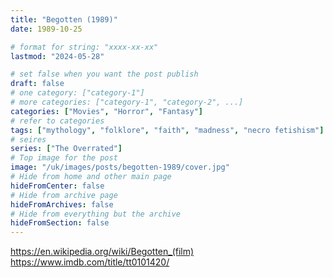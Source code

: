 ```yaml
---
title: "Begotten (1989)"
date: 1989-10-25

# format for string: "xxxx-xx-xx"
lastmod: "2024-05-28"

# set false when you want the post publish
draft: false
# one category: ["category-1"]
# more categories: ["category-1", "category-2", ...]
categories: ["Movies", "Horror", "Fantasy"]
# refer to categories
tags: ["mythology", "folklore", "faith", "madness", "necro fetishism"]
# seires
series: ["The Overrated"]
# Top image for the post
image: "/uk/images/posts/begotten-1989/cover.jpg"
# Hide from home and other main page
hideFromCenter: false
# Hide from archive page
hideFromArchives: false
# Hide from everything but the archive
hideFromSection: false
---
```

https://en.wikipedia.org/wiki/Begotten_(film)
https://www.imdb.com/title/tt0101420/
<!--more-->